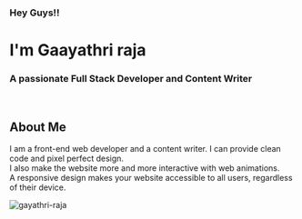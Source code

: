 <h3 align="left"> Hey Guys!! </h3>
<h1 align="left"> I'm Gaayathri raja</h1>
<h3 align="left">A passionate Full Stack Developer and Content Writer</h3>
<br>
<h2>About Me</h2>
  <p>I am a front-end web developer and a content writer. I can provide clean code and pixel perfect design. <br>
    I also make the website more and more interactive with web animations.  <br> A responsive design makes your website accessible to all users, regardless of their device.</p> 




<p><img align="center" src="https://github-readme-streak-stats.herokuapp.com/?user=gayathri-raja&" alt="gayathri-raja"/></p>


